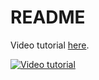 # README

Video tutorial [here](https://youtu.be/Xi6ngvgxb0A).

[![Video tutorial](https://img.youtube.com/vi/Xi6ngvgxb0A/0.jpg)](https://www.youtube.com/watch?v=Xi6ngvgxb0A)